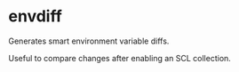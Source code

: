 # envdiff

Generates smart environment variable diffs.

Useful to compare changes after enabling an SCL collection.

